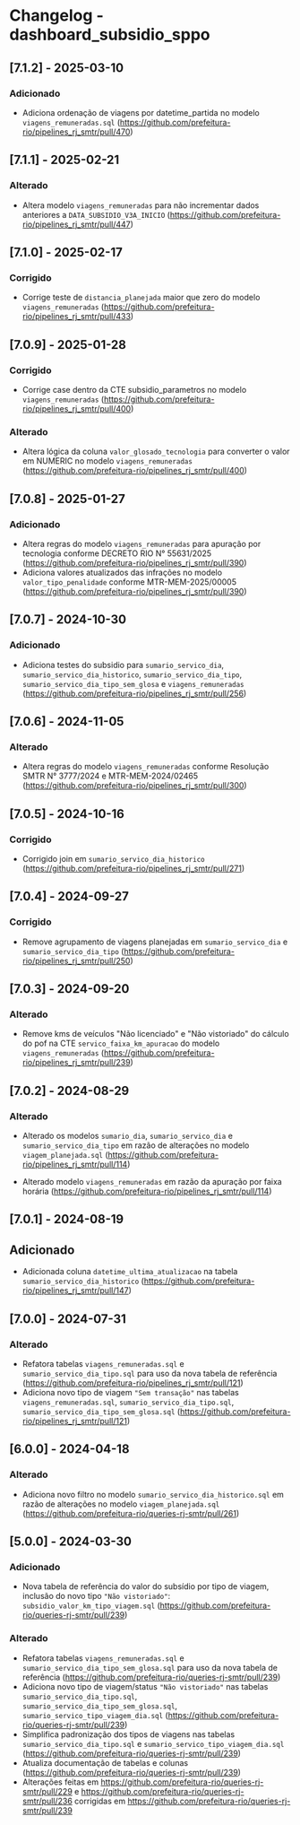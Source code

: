 # Changelog - dashboard_subsidio_sppo

## [7.1.2] - 2025-03-10

### Adicionado

- Adiciona ordenação de viagens por datetime_partida no modelo `viagens_remuneradas.sql` (https://github.com/prefeitura-rio/pipelines_rj_smtr/pull/470)

## [7.1.1] - 2025-02-21

### Alterado

- Altera modelo `viagens_remuneradas` para não incrementar dados anteriores a `DATA_SUBSIDIO_V3A_INICIO` (https://github.com/prefeitura-rio/pipelines_rj_smtr/pull/447)

## [7.1.0] - 2025-02-17

### Corrigido

- Corrige teste de `distancia_planejada` maior que zero do modelo `viagens_remuneradas` (https://github.com/prefeitura-rio/pipelines_rj_smtr/pull/433)

## [7.0.9] - 2025-01-28

### Corrigido

- Corrige case dentro da CTE subsidio_parametros no modelo `viagens_remuneradas` (https://github.com/prefeitura-rio/pipelines_rj_smtr/pull/400)

### Alterado

- Altera lógica da coluna `valor_glosado_tecnologia` para converter o valor em NUMERIC no modelo `viagens_remuneradas` (https://github.com/prefeitura-rio/pipelines_rj_smtr/pull/400)

## [7.0.8] - 2025-01-27

### Adicionado

- Altera regras do modelo `viagens_remuneradas` para apuração por tecnologia conforme DECRETO RIO N° 55631/2025 (https://github.com/prefeitura-rio/pipelines_rj_smtr/pull/390)
- Adiciona valores atualizados das infrações no modelo `valor_tipo_penalidade` conforme MTR-MEM-2025/00005 (https://github.com/prefeitura-rio/pipelines_rj_smtr/pull/390)

## [7.0.7] - 2024-10-30

### Adicionado

- Adiciona testes do subsidio para `sumario_servico_dia`, `sumario_servico_dia_historico`, `sumario_servico_dia_tipo`, `sumario_servico_dia_tipo_sem_glosa` e `viagens_remuneradas` (https://github.com/prefeitura-rio/pipelines_rj_smtr/pull/256)

## [7.0.6] - 2024-11-05

### Alterado

- Altera regras do modelo `viagens_remuneradas` conforme Resolução SMTR N° 3777/2024 e MTR-MEM-2024/02465 (https://github.com/prefeitura-rio/pipelines_rj_smtr/pull/300)

## [7.0.5] - 2024-10-16

### Corrigido

- Corrigido join em `sumario_servico_dia_historico` (https://github.com/prefeitura-rio/pipelines_rj_smtr/pull/271)

## [7.0.4] - 2024-09-27

### Corrigido

- Remove agrupamento de viagens planejadas em `sumario_servico_dia` e `sumario_servico_dia_tipo` (https://github.com/prefeitura-rio/pipelines_rj_smtr/pull/250)

## [7.0.3] - 2024-09-20

### Alterado

- Remove kms de veículos "Não licenciado" e "Não vistoriado" do cálculo do pof na CTE `servico_faixa_km_apuracao` do modelo `viagens_remuneradas` (https://github.com/prefeitura-rio/pipelines_rj_smtr/pull/239)

## [7.0.2] - 2024-08-29

### Alterado

- Alterado os modelos `sumario_dia`, `sumario_servico_dia` e `sumario_servico_dia_tipo` em razão de alterações no modelo `viagem_planejada.sql` (https://github.com/prefeitura-rio/pipelines_rj_smtr/pull/114)

- Alterado modelo `viagens_remuneradas` em razão da apuração por faixa horária (https://github.com/prefeitura-rio/pipelines_rj_smtr/pull/114)

## [7.0.1] - 2024-08-19

## Adicionado

- Adicionada coluna `datetime_ultima_atualizacao` na tabela `sumario_servico_dia_historico` (https://github.com/prefeitura-rio/pipelines_rj_smtr/pull/147)

## [7.0.0] - 2024-07-31

### Alterado

- Refatora tabelas `viagens_remuneradas.sql` e
  `sumario_servico_dia_tipo.sql` para uso da nova tabela de
  referência (https://github.com/prefeitura-rio/pipelines_rj_smtr/pull/121)
- Adiciona novo tipo de viagem `"Sem transação"` nas tabelas
  `viagens_remuneradas.sql`,
  `sumario_servico_dia_tipo.sql`,
  `sumario_servico_dia_tipo_sem_glosa.sql` (https://github.com/prefeitura-rio/pipelines_rj_smtr/pull/121)

## [6.0.0] - 2024-04-18

### Alterado

- Adiciona novo filtro no modelo `sumario_servico_dia_historico.sql` em razão de alterações no modelo `viagem_planejada.sql` (https://github.com/prefeitura-rio/queries-rj-smtr/pull/261)

## [5.0.0] - 2024-03-30

### Adicionado

- Nova tabela de referência do valor do subsídio por tipo de viagem,
  inclusão do novo tipo `"Não vistoriado"`:
  `subsidio_valor_km_tipo_viagem.sql` (https://github.com/prefeitura-rio/queries-rj-smtr/pull/239)

### Alterado

- Refatora tabelas `viagens_remuneradas.sql` e
  `sumario_servico_dia_tipo_sem_glosa.sql` para uso da nova tabela de
  referência (https://github.com/prefeitura-rio/queries-rj-smtr/pull/239)
- Adiciona novo tipo de viagem/status `"Não vistoriado"` nas tabelas
  `sumario_servico_dia_tipo.sql`,
  `sumario_servico_dia_tipo_sem_glosa.sql`,
  `sumario_servico_tipo_viagem_dia.sql` (https://github.com/prefeitura-rio/queries-rj-smtr/pull/239)
- Simplifica padronização dos tipos de viagens nas tabelas
  `sumario_servico_dia_tipo.sql` e `sumario_servico_tipo_viagem_dia.sql` (https://github.com/prefeitura-rio/queries-rj-smtr/pull/239)
- Atualiza documentação de tabelas e colunas (https://github.com/prefeitura-rio/queries-rj-smtr/pull/239)
- Alterações feitas em https://github.com/prefeitura-rio/queries-rj-smtr/pull/229 e https://github.com/prefeitura-rio/queries-rj-smtr/pull/236 corrigidas em https://github.com/prefeitura-rio/queries-rj-smtr/pull/239
